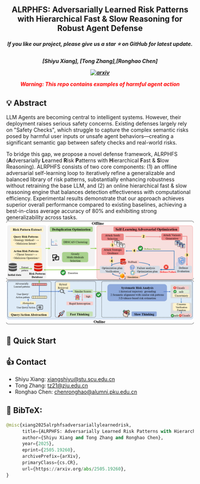 <h2 align="center"> <a>ALRPHFS: Adversarially Learned Risk Patterns with Hierarchical Fast & Slow Reasoning for Robust Agent Defense</a></h2>
<h5 align="center"> If you like our project, please give us a star ⭐ on GitHub for latest update.  </h2>

<h5 align="center">

[Shiyu Xiang], [Tong Zhang],[Ronghao Chen]

[![arxiv](https://img.shields.io/badge/Arxiv-2502.11448-red)](https://arxiv.org/abs/2505.19260)

**<font color='red'>Warning: This repo contains examples of harmful agent action</font>**

## 💡 Abstract
LLM Agents are becoming central to intelligent systems. However, their deployment raises serious safety concerns. Existing defenses largely rely on "Safety Checks", which struggle to capture the complex semantic risks posed by harmful user inputs or unsafe agent behaviors—creating a significant semantic gap between safety checks and real-world risks.

To bridge this gap, we propose a novel defense framework, ALRPHFS (**A**dversarially **L**earned **R**isk **P**atterns with **H**ierarchical **F**ast & **S**low Reasoning). ALRPHFS consists of two core components: (1) an offline adversarial self-learning loop to iteratively refine a generalizable and balanced library of risk patterns, substantially enhancing robustness without retraining the base LLM, and (2) an online hierarchical fast & slow reasoning engine that balances detection effectiveness with computational efficiency. Experimental results demonstrate that our approach achieves superior overall performance compared to existing baselines, achieving a best-in-class average accuracy of 80% and exhibiting strong generalizability across tasks.
<img src="workflow.png" width="1000"/>

## 👻 Quick Start




## 👍 Contact
- Shiyu Xiang: xiangshiyu@stu.scu.edu.cn
- Tong Zhang: tz21@zju.edu.cn
- Ronghao Chen: chenronghao@alumni.pku.edu.cn

## 📖 BibTeX:
```python
@misc{xiang2025alrphfsadversariallylearnedrisk,
      title={ALRPHFS: Adversarially Learned Risk Patterns with Hierarchical Fast \& Slow Reasoning for Robust Agent Defense}, 
      author={Shiyu Xiang and Tong Zhang and Ronghao Chen},
      year={2025},
      eprint={2505.19260},
      archivePrefix={arXiv},
      primaryClass={cs.CR},
      url={https://arxiv.org/abs/2505.19260}, 
}
```
